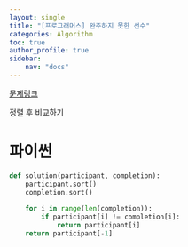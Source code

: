 ```yaml
---
layout: single
title: "[프로그래머스] 완주하지 못한 선수"
categories: Algorithm
toc: true
author_profile: true
sidebar:
    nav: "docs"
---
```


[문제링크](https://school.programmers.co.kr/learn/courses/30/lessons/42576)

정렬 후 비교하기

# 파이썬
```python
def solution(participant, completion):
    participant.sort()
    completion.sort()
    
    for i in range(len(completion)):
        if participant[i] != completion[i]:
            return participant[i]
    return participant[-1]
                         

        
```